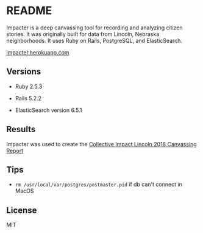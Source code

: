 # README

Impacter is a deep canvassing tool for recording and analyzing citizen stories. It was originally built for data from Lincoln, Nebraska neighborhoods. It uses Ruby on Rails, PostgreSQL, and ElasticSearch.

[impacter.herokuapp.com](https://impacter.herokuapp.com/)

## Versions

* Ruby 2.5.3

* Rails 5.2.2

* ElasticSearch version 6.5.1

## Results

Impacter was used to create the [Collective Impact Lincoln 2018 Canvassing Report](https://www.civicnebraska.org/collective-impact-lincoln-2018-report/)

## Tips

* `rm /usr/local/var/postgres/postmaster.pid` if db can't connect in MacOS

## License

MIT
